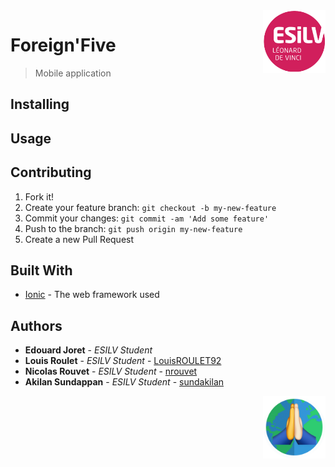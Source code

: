 <img src="src/assets/imgs/esilv.png" align="right" width="100px" />

# Foreign'Five
>  Mobile application

## Installing

## Usage

## Contributing
1. Fork it!
2. Create your feature branch: `git checkout -b my-new-feature`
3. Commit your changes: `git commit -am 'Add some feature'`
4. Push to the branch: `git push origin my-new-feature`
5. Create a new Pull Request

## Built With

* [Ionic](https://ionicframework.com/) - The web framework used

## Authors
- **Edouard Joret** - *ESILV Student*
- **Louis Roulet** - *ESILV Student* - [LouisROULET92](https://github.com/LouisROULET92)
- **Nicolas Rouvet** - *ESILV Student* - [nrouvet](https://github.com/nrouvet)
- **Akilan Sundappan** - *ESILV Student* - [sundakilan](https://github.com/sundakilan)

<img src="src/assets/imgs/logo.png" align="right" width="100px" />